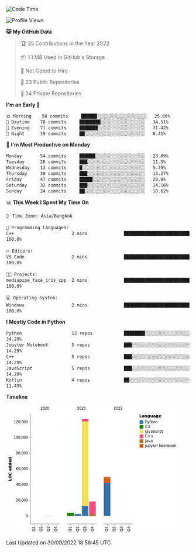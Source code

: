 <!--START_SECTION:waka-->
![Code Time](http://img.shields.io/badge/Code%20Time-838%20hrs%2034%20mins-blue)

![Profile Views](http://img.shields.io/badge/Profile%20Views-0-blue)

**🐱 My GitHub Data** 

> 🏆 35 Contributions in the Year 2022
 > 
> 📦 1.1 MB Used in GitHub's Storage 
 > 
> 🚫 Not Opted to Hire
 > 
> 📜 23 Public Repositories 
 > 
> 🔑 24 Private Repositories  
 > 
**I'm an Early 🐤** 

```text
🌞 Morning    58 commits     ██████░░░░░░░░░░░░░░░░░░░   25.66% 
🌆 Daytime    78 commits     ████████░░░░░░░░░░░░░░░░░   34.51% 
🌃 Evening    71 commits     ███████░░░░░░░░░░░░░░░░░░   31.42% 
🌙 Night      19 commits     ██░░░░░░░░░░░░░░░░░░░░░░░   8.41%

```
📅 **I'm Most Productive on Monday** 

```text
Monday       54 commits     ██████░░░░░░░░░░░░░░░░░░░   23.89% 
Tuesday      26 commits     ███░░░░░░░░░░░░░░░░░░░░░░   11.5% 
Wednesday    13 commits     █░░░░░░░░░░░░░░░░░░░░░░░░   5.75% 
Thursday     30 commits     ███░░░░░░░░░░░░░░░░░░░░░░   13.27% 
Friday       47 commits     █████░░░░░░░░░░░░░░░░░░░░   20.8% 
Saturday     32 commits     ███░░░░░░░░░░░░░░░░░░░░░░   14.16% 
Sunday       24 commits     ██░░░░░░░░░░░░░░░░░░░░░░░   10.62%

```


📊 **This Week I Spent My Time On** 

```text
⌚︎ Time Zone: Asia/Bangkok

💬 Programming Languages: 
C++                      2 mins              █████████████████████████   100.0%

🔥 Editors: 
VS Code                  2 mins              █████████████████████████   100.0%

🐱‍💻 Projects: 
mediapipe_face_iris_cpp  2 mins              █████████████████████████   100.0%

💻 Operating System: 
Windows                  2 mins              █████████████████████████   100.0%

```

**I Mostly Code in Python** 

```text
Python                   12 repos            ████████░░░░░░░░░░░░░░░░░   34.29% 
Jupyter Notebook         5 repos             ███░░░░░░░░░░░░░░░░░░░░░░   14.29% 
C++                      5 repos             ███░░░░░░░░░░░░░░░░░░░░░░   14.29% 
JavaScript               5 repos             ███░░░░░░░░░░░░░░░░░░░░░░   14.29% 
Kotlin                   4 repos             ██░░░░░░░░░░░░░░░░░░░░░░░   11.43%

```


**Timeline**

![Chart not found](https://raw.githubusercontent.com/pntt3011/pntt3011/main/charts/bar_graph.png) 


 Last Updated on 30/09/2022 18:56:45 UTC
<!--END_SECTION:waka-->
